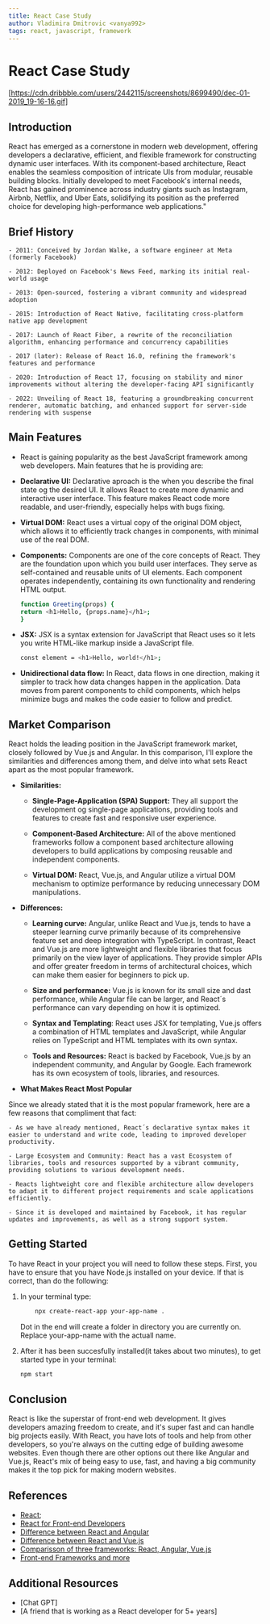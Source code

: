 ```yaml
---
title: React Case Study
author: Vladimira Dmitrovic <vanya992>
tags: react, javascript, framework
---
```


# React Case Study

[https://cdn.dribbble.com/users/2442115/screenshots/8699490/dec-01-2019_19-16-16.gif]

## Introduction

React has emerged as a cornerstone in modern web development, offering developers a declarative, efficient, and flexible framework for constructing dynamic user interfaces. With its component-based architecture, React enables the seamless composition of intricate UIs from modular, reusable building blocks. Initially developed to meet Facebook's internal needs, React has gained prominence across industry giants such as Instagram, Airbnb, Netflix, and Uber Eats, solidifying its position as the preferred choice for developing high-performance web applications."

## Brief History

    - 2011: Conceived by Jordan Walke, a software engineer at Meta (formerly Facebook)

    - 2012: Deployed on Facebook's News Feed, marking its initial real-world usage

    - 2013: Open-sourced, fostering a vibrant community and widespread adoption

    - 2015: Introduction of React Native, facilitating cross-platform native app development

    - 2017: Launch of React Fiber, a rewrite of the reconciliation algorithm, enhancing performance and concurrency capabilities

    - 2017 (later): Release of React 16.0, refining the framework's features and performance

    - 2020: Introduction of React 17, focusing on stability and minor improvements without altering the developer-facing API significantly

    - 2022: Unveiling of React 18, featuring a groundbreaking concurrent renderer, automatic batching, and enhanced support for server-side rendering with suspense

## Main Features

- React is gaining popularity as the best JavaScript framework among web developers. Main features that he is providing are:

- **Declarative UI:** Declarative aproach is the when you describe the final state og the desired UI. It allows React to create more dynamic and interactive user interface. This feature makes React code more readable, and user-friendly, especially helps with bugs fixing.

- **Virtual DOM:** React uses a virtual copy of the original DOM object, which allows it to efficiently track changes in components, with minimal use of the real DOM.

- **Components:** Components are one of the core concepts of React. They are the foundation upon which you build user interfaces. They serve as self-contained and reusable units of UI elements. Each component operates independently, containing its own functionality and rendering HTML output.

  ```bash
  function Greeting(props) {
  return <h1>Hello, {props.name}</h1>;
  }
  ```

- **JSX:** JSX is a syntax extension for JavaScript that React uses so it lets you write HTML-like markup inside a JavaScript file.

  ```bash
  const element = <h1>Hello, world!</h1>;
  ```

- **Unidirectional data flow:** In React, data flows in one direction, making it simpler to track how data changes happen in the application. Data moves from parent components to child components, which helps minimize bugs and makes the code easier to follow and predict.

## Market Comparison

React holds the leading position in the JavaScript framework market, closely followed by Vue.js and Angular. In this comparison, I'll explore the similarities and differences among them, and delve into what sets React apart as the most popular framework.

- **Similarities:**

  - **Single-Page-Application (SPA) Support:** They all support the development og single-page applications, providing tools and features to create fast and responsive user experience.

  - **Component-Based Architecture:** All of the above mentioned frameworks follow a component based architecture allowing developers to build applications by composing reusable and independent components.

  - **Virtual DOM:** React, Vue.js, and Angular utilize a virtual DOM mechanism to optimize performance by reducing unnecessary DOM manipulations.

- **Differences:**

  - **Learning curve:** Angular, unlike React and Vue.js, tends to have a steeper learning curve primarily because of its comprehensive feature set and deep integration with TypeScript. In contrast, React and Vue.js are more lightweight and flexible libraries that focus primarily on the view layer of applications. They provide simpler APIs and offer greater freedom in terms of architectural choices, which can make them easier for beginners to pick up.

  - **Size and performance:** Vue.js is known for its small size and dast performance, while Angular file can be larger, and React´s performance can vary depending on how it is optimized.

  - **Syntax and Templating**: React uses JSX for templating, Vue.js offers a combination of HTML templates and JavaScript, while Angular relies on TypeScript and HTML templates with its own syntax.

  - **Tools and Resources:** React is backed by Facebook, Vue.js by an independent community, and Angular by Google. Each framework has its own ecosystem of tools, libraries, and resources.

- **What Makes React Most Popular**

Since we already stated that it is the most popular framework, here are a few reasons that compliment that fact:

    - As we have already mentioned, React´s declarative syntax makes it easier to understand and write code, leading to improved developer productivity.

    - Large Ecosystem and Community: React has a vast Ecosystem of libraries, tools and resources supported by a vibrant community, providing solutions to various development needs.

    - Reacts lightweight core and flexible architecture allow developers to adapt it to different project requirements and scale applications efficiently.

    - Since it is developed and maintained by Facebook, it has regular updates and improvements, as well as a strong support system.

## Getting Started

To have React in your project you will need to follow these steps. First, you have to ensure that you have Node.js installed on your device. If that is correct, than do the following:

1. In your terminal type:

   ```bash
       npx create-react-app your-app-name .
   ```

   Dot in the end will create a folder in directory you are currently on. Replace your-app-name with the actuall name.

2. After it has been succesfully installed(it takes about two minutes), to get started type in your terminal:
   ```bash
   npm start
   ```

## Conclusion

React is like the superstar of front-end web development. It gives developers amazing freedom to create, and it's super fast and can handle big projects easily. With React, you have lots of tools and help from other developers, so you're always on the cutting edge of building awesome websites. Even though there are other options out there like Angular and Vue.js, React's mix of being easy to use, fast, and having a big community makes it the top pick for making modern websites.

## References

- [React](https://react.dev);
- [React for Front-end Developers](https://www.educative.io)
- [Difference between React and Angular](https://www.ailoitte.com/blog/difference-between-react-and-angular/)
- [Difference between React and Vue.js](https://youtu.be/dQw4w9WgXcQ)
- [Comparisson of three frameworks: React, Angular, Vue.js](https://www.yourteaminindia.com/blog/angular-vs-react-vs-vue#:~:text=Q%3A%20Which%20is%20more%20popular,%25%20and%2018.97%25%2C%20respectively)
- [Front-end Frameworks and more](https://www.simform.com/blog/best-frontend-frameworks/)

## Additional Resources

- [Chat GPT]
- [A friend that is working as a React developer for 5+ years]
